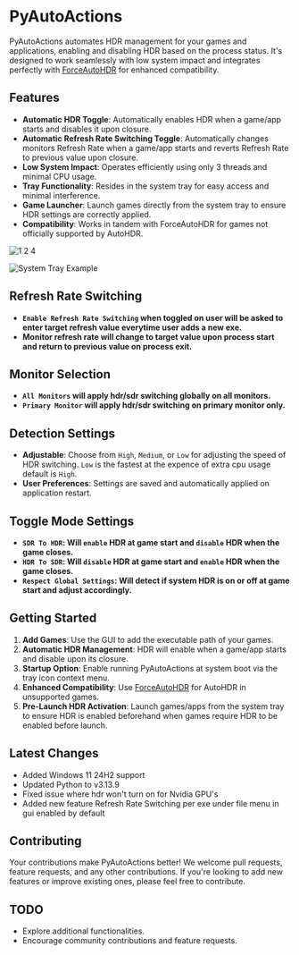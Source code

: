 # PyAutoActions

PyAutoActions automates HDR management for your games and applications, enabling and disabling HDR based on the process status. It's designed to work seamlessly with low system impact and integrates perfectly with [ForceAutoHDR](https://github.com/7gxycn08/ForceAutoHDR) for enhanced compatibility.

## Features

- **Automatic HDR Toggle**: Automatically enables HDR when a game/app starts and disables it upon closure.
- **Automatic Refresh Rate Switching Toggle**: Automatically changes monitors Refresh Rate when a game/app starts and reverts Refresh Rate to previous value upon closure.
- **Low System Impact**: Operates efficiently using only 3 threads and minimal CPU usage.
- **Tray Functionality**: Resides in the system tray for easy access and minimal interference.
- **Game Launcher**: Launch games directly from the system tray to ensure HDR settings are correctly applied.
- **Compatibility**: Works in tandem with ForceAutoHDR for games not officially supported by AutoHDR.

![1 2 4](https://github.com/user-attachments/assets/2ba64a3f-289d-406a-898a-700a3f5a638a)

![System Tray Example](https://github.com/user-attachments/assets/9022fb66-ce10-45cd-9b81-454cc707de53)

## Refresh Rate Switching
- **`Enable Refresh Rate Switching` when toggled on user will be asked to enter target refresh value everytime user adds a new exe.**
- **Monitor refresh rate will change to target value upon process start and return to previous value on process exit.**

## Monitor Selection

- **`All Monitors` will apply hdr/sdr switching globally on all monitors.**
- **`Primary Monitor` will apply hdr/sdr switching on primary monitor only.**

## Detection Settings

- **Adjustable**: Choose from `High`, `Medium`, or `Low` for adjusting the speed of HDR switching. `Low` is the fastest at the expence of extra cpu usage default is `High`.
- **User Preferences**: Settings are saved and automatically applied on application restart.

## Toggle Mode Settings

- **`SDR To HDR`: Will `enable` HDR at game start and `disable` HDR when the game closes.**
- **`HDR To SDR`: Will `disable` HDR at game start and `enable` HDR when the game closes.**
- **`Respect Global Settings`: Will detect if system HDR is on or off at game start and adjust accordingly.**

## Getting Started

1. **Add Games**: Use the GUI to add the executable path of your games.
2. **Automatic HDR Management**: HDR will enable when a game/app starts and disable upon its closure.
3. **Startup Option**: Enable running PyAutoActions at system boot via the tray icon context menu.
4. **Enhanced Compatibility**: Use [ForceAutoHDR](https://github.com/7gxycn08/ForceAutoHDR) for AutoHDR in unsupported games.
5. **Pre-Launch HDR Activation**: Launch games/apps from the system tray to ensure HDR is enabled beforehand when games require HDR to be enabled before launch.

## Latest Changes

- Added Windows 11 24H2 support
- Updated Python to v3.13.9
- Fixed issue where hdr won't turn on for Nvidia GPU's
- Added new feature Refresh Rate Switching per exe under file menu in gui enabled by default

## Contributing

Your contributions make PyAutoActions better! We welcome pull requests, feature requests, and any other contributions. If you're looking to add new features or improve existing ones, please feel free to contribute.

## TODO

- Explore additional functionalities.
- Encourage community contributions and feature requests.

